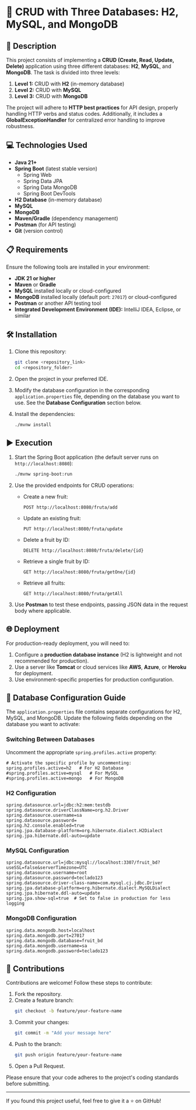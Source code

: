 # 🍎 CRUD with Three Databases: H2, MySQL, and MongoDB

## 📄 Description

This project consists of implementing a **CRUD (Create, Read, Update, Delete)** application using three different databases: **H2**, **MySQL**, and **MongoDB**. The task is divided into three levels:

1. **Level 1:** CRUD with **H2** (in-memory database)
2. **Level 2:** CRUD with **MySQL**
3. **Level 3:** CRUD with **MongoDB**

The project will adhere to **HTTP best practices** for API design, properly handling HTTP verbs and status codes. Additionally, it includes a **GlobalExceptionHandler** for centralized error handling to improve robustness.

## 💻 Technologies Used

- **Java 21+** 
- **Spring Boot** (latest stable version)
  - Spring Web
  - Spring Data JPA
  - Spring Data MongoDB
  - Spring Boot DevTools
- **H2 Database** (in-memory database)
- **MySQL**
- **MongoDB**
- **Maven/Gradle** (dependency management)
- **Postman** (for API testing)
- **Git** (version control)

## 📋 Requirements

Ensure the following tools are installed in your environment:

- **JDK 21 or higher**
- **Maven** or **Gradle**
- **MySQL** installed locally or cloud-configured
- **MongoDB** installed locally (default port: `27017`) or cloud-configured
- **Postman** or another API testing tool
- **Integrated Development Environment (IDE):** IntelliJ IDEA, Eclipse, or similar

## 🛠️ Installation

1. Clone this repository:
   ```bash
   git clone <repository_link>
   cd <repository_folder>
   ```

2. Open the project in your preferred IDE.

3. Modify the database configuration in the corresponding `application.properties` file, depending on the database you want to use. See the **Database Configuration** section below.

4. Install the dependencies:
   ```bash
   ./mvnw install
   ```

## ▶️ Execution

1. Start the Spring Boot application (the default server runs on `http://localhost:8080`):
   ```bash
   ./mvnw spring-boot:run
   ```
2. Use the provided endpoints for CRUD operations:

   - Create a new fruit:
     ```
     POST http://localhost:8080/fruta/add
     ```
   - Update an existing fruit:
     ```
     PUT http://localhost:8080/fruta/update
     ```
   - Delete a fruit by ID:
     ```
     DELETE http://localhost:8080/fruta/delete/{id}
     ```
   - Retrieve a single fruit by ID:
     ```
     GET http://localhost:8080/fruta/getOne/{id}
     ```
   - Retrieve all fruits:
     ```
     GET http://localhost:8080/fruta/getAll
     ```

3. Use **Postman** to test these endpoints, passing JSON data in the request body where applicable.

## 🌐 Deployment

For production-ready deployment, you will need to:

1. Configure a **production database instance** (H2 is lightweight and not recommended for production).
2. Use a server like **Tomcat** or cloud services like **AWS**, **Azure**, or **Heroku** for deployment.
3. Use environment-specific properties for production configuration.

## 🔄 Database Configuration Guide

The `application.properties` file contains separate configurations for H2, MySQL, and MongoDB. Update the following fields depending on the database you want to activate:

### Switching Between Databases
Uncomment the appropriate `spring.profiles.active` property:

```properties
# Activate the specific profile by uncommenting:
spring.profiles.active=h2   # For H2 Database
#spring.profiles.active=mysql   # For MySQL
#spring.profiles.active=mongo   # For MongoDB
```

### H2 Configuration

```properties
spring.datasource.url=jdbc:h2:mem:testdb
spring.datasource.driverClassName=org.h2.Driver
spring.datasource.username=sa
spring.datasource.password=
spring.h2.console.enabled=true
spring.jpa.database-platform=org.hibernate.dialect.H2Dialect
spring.jpa.hibernate.ddl-auto=update
```

### MySQL Configuration

```properties
spring.datasource.url=jdbc:mysql://localhost:3307/fruit_bd?useSSL=false&serverTimezone=UTC
spring.datasource.username=root
spring.datasource.password=teclado123
spring.datasource.driver-class-name=com.mysql.cj.jdbc.Driver
spring.jpa.database-platform=org.hibernate.dialect.MySQLDialect
spring.jpa.hibernate.ddl-auto=update
spring.jpa.show-sql=true  # Set to false in production for less logging
```

### MongoDB Configuration

```properties
spring.data.mongodb.host=localhost
spring.data.mongodb.port=27017
spring.data.mongodb.database=fruit_bd
spring.data.mongodb.username=sa
spring.data.mongodb.password=teclado123
```

## 🤝 Contributions

Contributions are welcome! Follow these steps to contribute:

1. Fork the repository.
2. Create a feature branch:
   ```bash
   git checkout -b feature/your-feature-name
   ```
3. Commit your changes:
   ```bash
   git commit -m "Add your message here"
   ```
4. Push to the branch:
   ```bash
   git push origin feature/your-feature-name
   ```
5. Open a Pull Request.

Please ensure that your code adheres to the project's coding standards before submitting.

---

If you found this project useful, feel free to give it a ⭐ on GitHub!
